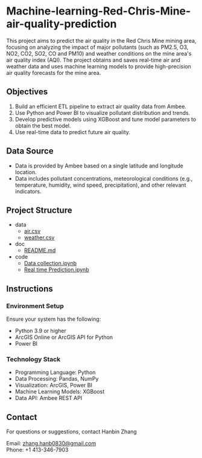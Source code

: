 # Machine-learning-Red-Chris-Mine-air-quality-prediction
This project aims to predict the air quality in the Red Chris Mine mining area, focusing on analyzing the impact of major pollutants (such as PM2.5, O3, NO2, CO2, SO2, CO and PM10) and weather conditions on the mine area's air quality index (AQI). The project obtains and saves real-time air and weather data and uses machine learning models to provide high-precision air quality forecasts for the mine area.

## Objectives
1. Build an efficient ETL pipeline to extract air quality data from Ambee.  
2. Use Python and Power BI to visualize pollutant distribution and trends.  
3. Develop predictive models using XGBoost and tune model parameters to obtain the best model.    
4. Use real-time data to predict future air quality.  

## Data Source
- Data is provided by Ambee based on a single latitude and longitude location.  
- Data includes pollutant concentrations, meteorological conditions (e.g., temperature, humidity, wind speed, precipitation), and other relevant indicators.  

## Project Structure
- data
  - [air.csv](air.csv)
  - [weather.csv](weather.csv)
- doc
  - [README.md](README.md)
- code
  - [Data collection.ipynb](Datacollection.ipynb)
  - [Real time Prediction.ipynb](RealtimePrediction.ipynb)

## Instructions
### Environment Setup
Ensure your system has the following:

- Python 3.9 or higher
- ArcGIS Online or ArcGIS API for Python
- Power BI

### Technology Stack
- Programming Language: Python  
- Data Processing: Pandas, NumPy  
- Visualization: ArcGIS, Power BI  
- Machine Learning Models: XGBoost  
- Data API: Ambee REST API 

## Contact
For questions or suggestions, contact Hanbin Zhang

Email: zhang.hanb0830@gmail.com  
Phone: +1 413-346-7903
